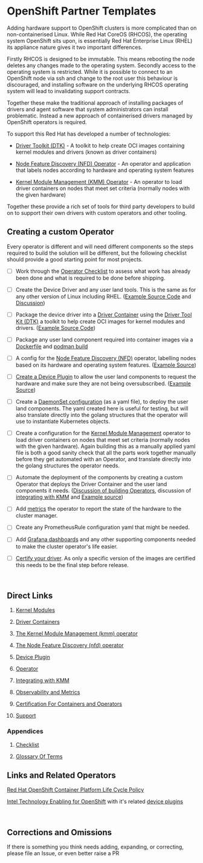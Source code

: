 # OpenShift Partner Templates

Adding hardware support to OpenShift clusters is more complicated than on non-containerised Linux. While Red Hat CoreOS (RHCOS), the operating system OpenShift sits upon, is essentially Red Hat Enterprise Linux (RHEL) its appliance nature gives it two important differences.

Firstly RHCOS is designed to be immutable. This means rebooting the node deletes any changes made to the operating system. Secondly access to the operating system is restricted. While it is possible to connect to an OpenShift node via ssh and change to the root user this behaviour is discouraged, and installing software on the underlying RHCOS operating system will lead to invalidating support contracts.

Together these make the traditional approach of installing packages of drivers and agent software that system administrators can install problematic. Instead a new approach of containerised drivers managed by OpenShift operators is required.

To support this Red Hat has developed a number of technologies:

* [Driver Toolkit (DTK)](driver_container/README.md) - A toolkit to help create OCI images containing kernel modules and drivers (known as driver containers)

* [Node Feature Discovery (NFD) Operator](nfd/README.md) - An operator and application that labels nodes according to hardware and operating system features

* [Kernel Module Management (KMM) Operator](kmm/README.md) - An operator to load driver containers on nodes that meet set criteria (normally nodes with the given hardware)

Together these provide a rich set of tools for third party developers to build on to support their own drivers with custom operators and other tooling.

## Creating a custom Operator

Every operator is different and will need different components so the steps required to build the solution will be different, but the following checklist should provide a good starting point for most projects.

* [ ] Work through the [Operator Checklist](checklist.md) to assess what work has already been done and what is required to be done before shipping.

* [ ] Create the Device Driver and any user land tools. This is the same as for any other version of Linux including RHEL. ([Example Source Code](src/kernel_module/) and  [Discussion](src/kernel_module/README.md))

* [ ] Package the device driver into a [Driver Container](driver_container/README.md) using the  [Driver Tool Kit (DTK)](https://github.com/openshift/driver-toolkit) a toolkit to help create OCI images for kernel modules and drivers.  ([Example Source Code](src/driver_container))

* [ ] Package any user land component required into container images via a [Dockerfile](https://docs.docker.com/engine/reference/builder/) and [podman build](https://docs.podman.io/en/latest/markdown/podman-build.1.html)

* [ ] A config for the [Node Feature Discovery (NFD)](nfd/README.md) operator, labelling nodes based on its hardware and operating system features. ([Example Source](src/nfd/pci_devices.yaml))

* [ ] [Create a Device Plugin](device_plugin/README.md) to allow the user land components to request the hardware and make sure they are not being oversubscribed. ([Example Source](src/ptemplate-device-plugin/))

* [ ] Create a [DaemonSet configuration](https://kubernetes.io/docs/concepts/workloads/controllers/daemonset/) (as a yaml file), to deploy the user land components. The yaml created here is useful for testing, but will also translate directly into the golang structures that the operator will use to instantiate Kubernetes objects.

* [ ] Create a configuration for the [Kernel Module Management](kmm/README.md) operator to load driver containers on nodes that meet set criteria (normally nodes with the given hardware).  Again building this as a manually applied yaml file is both a good sanity check that all the parts work together manually before they get automated with an Operator, and translate directly into the golang structures the operator needs.

* [ ] Automate the deployment of the components by creating a custom Operator that deploys the Driver Container and the user land components it needs. ([Discussion of building Operators](operator/README.md), discussion of [integrating with KMM](integration/README.md) and [Example source](src/ptemplate-operator/))

* [ ] Add [metrics](observability/README.md) the operator to report the state of the hardware to the cluster manager.

* [ ] Create any PrometheusRule configuration yaml that might be needed.

* [ ] Add [Grafana dashboards](https://grafana.com/docs/grafana/latest/dashboards/build-dashboards/create-dashboard/) and any other supporting components needed to make the cluster operator's life easier.

* [ ] [Certify your driver](certification/README.md). As only a specific version of the images are certified this needs to be the final step before release.

&nbsp;

## Direct Links

1. [Kernel Modules](src/kernel_module/README.md)

1. [Driver Containers](driver_container/README.md)

1. [The Kernel Module Management (kmm) operator](kmm/README.md)

1. [The Node Feature Discovery (nfd) operator](nfd/README.md)

1. [Device Plugin](device_plugin/README.md)

1. [Operator](operator/README.md)

1. [Integrating with KMM](integration/README.md)

1. [Observability and Metrics](observability/README.md)

1. [Certification For Containers and Operators](certification/README.md)

1. [Support](support.md)

### Appendices

1. [Checklist](checklist.md)

1. [Glossary Of Terms](GLOSSARY.md)

## Links and Related Operators

[Red Hat OpenShift Container Platform Life Cycle Policy](https://access.redhat.com/support/policy/updates/openshift)

[Intel Technology Enabling for OpenShift](https://github.com/intel/intel-technology-enabling-for-openshift/tree/main) with it's related [device plugins](https://github.com/intel/intel-technology-enabling-for-openshift/tree/main)

&nbsp;

## Corrections and Omissions

If there is something you think needs adding, expanding, or correcting, please file an Issue, or even better raise a PR

